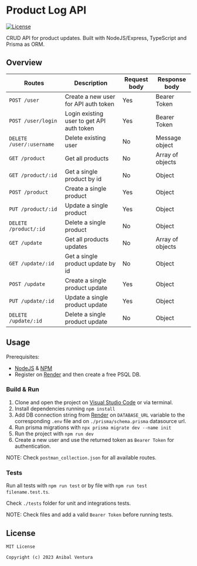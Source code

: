 # Product Log API

[![License](https://img.shields.io/static/v1?label=License&message=MIT&color=blue)](LICENSE.md)

CRUD API for product updates. Built with NodeJS/Express, TypeScript and Prisma as ORM.

## Overview

| Routes                   | Description                               | Request body | Response body    |
| ------------------------ | ----------------------------------------- | ------------ | ---------------- |
| `POST /user`             | Create a new user for API auth token      | Yes          | Bearer Token     |
| `POST /user/login`       | Login existing user to get API auth token | Yes          | Bearer Token     |
| `DELETE /user/:username` | Delete existing user                      | No           | Message object   |
| `GET /product`           | Get all products                          | No           | Array of objects |
| `GET /product/:id`       | Get a single product by id                | No           | Object           |
| `POST /product`          | Create a single product                   | Yes          | Object           |
| `PUT /product/:id`       | Update a single product                   | Yes          | Object           |
| `DELETE /product/:id`    | Delete a single product                   | No           | Object           |
| `GET /update`            | Get all products updates                  | No           | Array of objects |
| `GET /update/:id`        | Get a single product update by id         | No           | Object           |
| `POST /update`           | Create a single product update            | Yes          | Object           |
| `PUT /update/:id`        | Update a single product update            | Yes          | Object           |
| `DELETE /update/:id`     | Delete a single product update            | No           | Object           |

## Usage

Prerequisites:

- [NodeJS](https://nodejs.org/en/) & [NPM](https://www.npmjs.com/)
- Register on [Render](https://render.com/) and then create a free PSQL DB.

### Build & Run

1. Clone and open the project on [Visual Studio Code](https://code.visualstudio.com/) or via terminal.
2. Install dependencies running `npm install`
3. Add DB connection string from [Render](https://render.com/) on `DATABASE_URL` variable to the corresponding `.env` file and on `./prisma/schema.prisma` datasource url.
4. Run prisma migrations with `npx prisma migrate dev --name init`
5. Run the project with `npm run dev`
6. Create a new user and use the returned token as `Bearer Token` for authentication.

NOTE: Check `postman_collection.json` for all available routes.

### Tests

Run all tests with `npm run test` or by file with `npm run test filename.test.ts`.

Check `./tests` folder for unit and integrations tests.

NOTE: Check files and add a valid `Bearer Token` before running tests.

## License

```xml
MIT License

Copyright (c) 2023 Anibal Ventura
```
